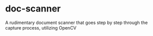 # doc-scanner
A rudimentary document scanner that goes step by step through the capture process, utilizing OpenCV
